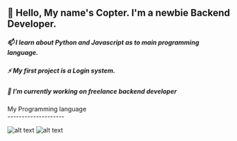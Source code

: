 
## 👋 Hello, My name's Copter. I'm a newbie Backend Developer. 
##### 📫 I learn about Python  and Javascript as to main programming language. 
##### ⚡ My first project is a Login system.
##### 🔭 I’m currently working on freelance backend developer

  <dt></dt>
  <dt>My Programming language</dt>
  <dt>--------------------</dt>
  



   ![alt text](https://cdn.icon-icons.com/icons2/2108/PNG/48/javascript_icon_130900.png)
   ![alt text](https://icons.iconarchive.com/icons/papirus-team/papirus-apps/48/python-icon.png)
   
 
<!--
**CopKH/CopKH** is a ✨ _special_ ✨ repository because its `README.md` (this file) appears on your GitHub profile.

Here are some ideas to get you started:

- 🔭 I’m currently working on ...
- 🌱 I’m currently learning ...
- 👯 I’m looking to collaborate on ...
- 🤔 I’m looking for help with ...
- 💬 Ask me about ...
- 📫 How to reach me: ...
- 😄 Pronouns: ...
- ⚡ Fun fact: ...
-->
